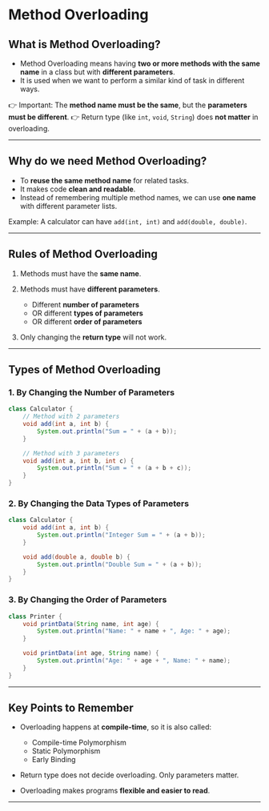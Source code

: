 # Method Overloading

## What is Method Overloading?

- Method Overloading means having **two or more methods with the same name** in a class but with **different parameters**.
- It is used when we want to perform a similar kind of task in different ways.

👉 Important: The **method name must be the same**, but the **parameters must be different**.
👉 Return type (like `int`, `void`, `String`) does **not matter** in overloading.

---

## Why do we need Method Overloading?

- To **reuse the same method name** for related tasks.
- It makes code **clean and readable**.
- Instead of remembering multiple method names, we can use **one name** with different parameter lists.

Example: A calculator can have `add(int, int)` and `add(double, double)`.

---

## Rules of Method Overloading

1. Methods must have the **same name**.
2. Methods must have **different parameters**.

   - Different **number of parameters**
   - OR different **types of parameters**
   - OR different **order of parameters**

3. Only changing the **return type** will not work.

---

## Types of Method Overloading

### 1. By Changing the Number of Parameters

```java
class Calculator {
    // Method with 2 parameters
    void add(int a, int b) {
        System.out.println("Sum = " + (a + b));
    }

    // Method with 3 parameters
    void add(int a, int b, int c) {
        System.out.println("Sum = " + (a + b + c));
    }
}
```

### 2. By Changing the Data Types of Parameters

```java
class Calculator {
    void add(int a, int b) {
        System.out.println("Integer Sum = " + (a + b));
    }

    void add(double a, double b) {
        System.out.println("Double Sum = " + (a + b));
    }
}
```

### 3. By Changing the Order of Parameters

```java
class Printer {
    void printData(String name, int age) {
        System.out.println("Name: " + name + ", Age: " + age);
    }

    void printData(int age, String name) {
        System.out.println("Age: " + age + ", Name: " + name);
    }
}
```

---

## Key Points to Remember

- Overloading happens at **compile-time**, so it is also called:

  - Compile-time Polymorphism
  - Static Polymorphism
  - Early Binding

- Return type does not decide overloading. Only parameters matter.
- Overloading makes programs **flexible and easier to read**.

---
